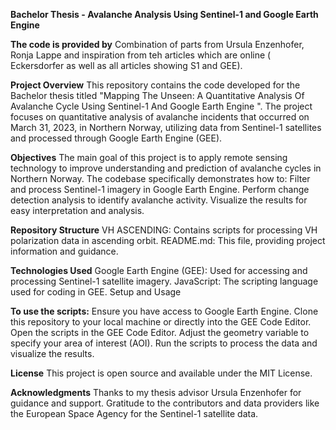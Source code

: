 **Bachelor Thesis - Avalanche Analysis Using Sentinel-1 and Google Earth Engine**

**The code is provided by**
Combination of parts from Ursula Enzenhofer, Ronja Lappe and inspiration from teh articles which are online ( Eckersdorfer as well as all articles showing S1 and GEE). 

**Project Overview**
This repository contains the code developed for the Bachelor thesis titled "Mapping The Unseen: A Quantitative Analysis Of Avalanche Cycle Using Sentinel-1 And Google Earth Engine ". 
The project focuses on quantitative analysis of avalanche incidents that occurred on March 31, 2023, in Northern Norway, utilizing data from Sentinel-1 satellites and processed through Google Earth Engine (GEE).

**Objectives**
The main goal of this project is to apply remote sensing technology to improve understanding and prediction of avalanche cycles in Northern Norway.
The codebase specifically demonstrates how to:
Filter and process Sentinel-1 imagery in Google Earth Engine.
Perform change detection analysis to identify avalanche activity.
Visualize the results for easy interpretation and analysis.

**Repository Structure**
VH ASCENDING: Contains scripts for processing VH polarization data in ascending orbit.
README.md: This file, providing project information and guidance.

**Technologies Used**
Google Earth Engine (GEE): Used for accessing and processing Sentinel-1 satellite imagery.
JavaScript: The scripting language used for coding in GEE.
Setup and Usage

**To use the scripts:**
Ensure you have access to Google Earth Engine.
Clone this repository to your local machine or directly into the GEE Code Editor.
Open the scripts in the GEE Code Editor.
Adjust the geometry variable to specify your area of interest (AOI).
Run the scripts to process the data and visualize the results.

**License**
This project is open source and available under the MIT License.


**Acknowledgments**
Thanks to my thesis advisor Ursula Enzenhofer for guidance and support.
Gratitude to the contributors and data providers like the European Space Agency for the Sentinel-1 satellite data.
